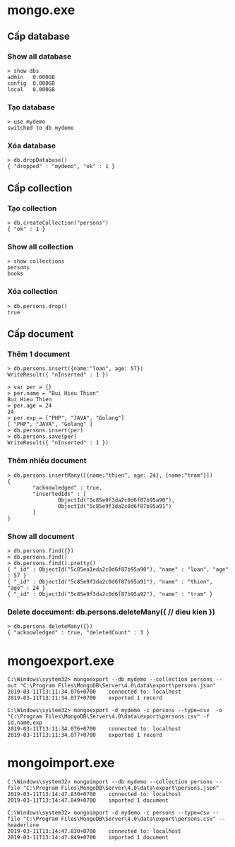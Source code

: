 # mongo.exe
## Cấp database
### Show all database
```
> show dbs
admin   0.000GB
config  0.000GB
local   0.000GB
```
### Tạo database
```
> use mydemo
switched to db mydemo
```
### Xóa database
```
> db.dropDatabase()
{ "dropped" : "mydemo", "ok" : 1 }
```

## Cấp collection
### Tạo collection
```
> db.createCollection("persons")
{ "ok" : 1 }
```
### Show all collection
```
> show collections
persons
books
```
### Xóa collection
```
> db.persons.drop()
true
```

## Cấp document
### Thêm 1 document
```
> db.persons.insert({name:"loan", age: 57})
WriteResult({ "nInserted" : 1 })
```
```
> var per = {}
> per.name = "Bui Hieu Thien"
Bui Hieu Thien
> per.age = 24
24
> per.exp = ["PHP", "JAVA", "Golang"]
[ "PHP", "JAVA", "Golang" ]
> db.persons.insert(per)
> db.persons.save(per)
WriteResult({ "nInserted" : 1 })
```
### Thêm nhiều document
```
> db.persons.insertMany([{name:"thien", age: 24}, {name:"tram"}])
{
        "acknowledged" : true,
        "insertedIds" : [
                ObjectId("5c85e9f3da2c0d6f87b95a90"),
                ObjectId("5c85e9f3da2c0d6f87b95a91")
        ]
}
```
### Show all document
```
> db.persons.find({})
> db.persons.find()
> db.persons.find().pretty()
{ "_id" : ObjectId("5c85ea1eda2c0d6f87b95a90"), "name" : "loan", "age" : 57 }
{ "_id" : ObjectId("5c85e9f3da2c0d6f87b95a91"), "name" : "thien", "age" : 24 }
{ "_id" : ObjectId("5c85e9f3da2c0d6f87b95a92"), "name" : "tram" }
```
### Delete doccument: db.persons.deleteMany({ // dieu kien })
```
> db.persons.deleteMany({})
{ "acknowledged" : true, "deletedCount" : 3 }
```


# mongoexport.exe
```
C:\Windows\system32> mongoexport --db mydemo --collection persons --out "C:\Program Files\MongoDB\Server\4.0\data\export\persons.json"
2019-03-11T13:11:34.076+0700    connected to: localhost
2019-03-11T13:11:34.077+0700    exported 1 record
```

```
C:\Windows\system32> mongoexport -d mydemo -c persons --type=csv  -o "C:\Program Files\MongoDB\Server\4.0\data\export\persons.csv" -f id,name,exp
2019-03-11T13:11:34.076+0700    connected to: localhost
2019-03-11T13:11:34.077+0700    exported 1 record
```

# mongoimport.exe
```
C:\Windows\system32> mongoimport --db mydemo --collection persons --file "C:\Program Files\MongoDB\Server\4.0\data\export\persons.json"
2019-03-11T13:14:47.830+0700    connected to: localhost
2019-03-11T13:14:47.849+0700    imported 1 document
```

```
C:\Windows\system32> mongoimport -d mydemo -c persons --type=csv --file "C:\Program Files\MongoDB\Server\4.0\data\export\persons.csv" --headerline
2019-03-11T13:14:47.830+0700    connected to: localhost
2019-03-11T13:14:47.849+0700    imported 1 document
```





